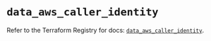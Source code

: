 # `data_aws_caller_identity`

Refer to the Terraform Registry for docs: [`data_aws_caller_identity`](https://registry.terraform.io/providers/hashicorp/aws/6.10.0/docs/data-sources/caller_identity).
